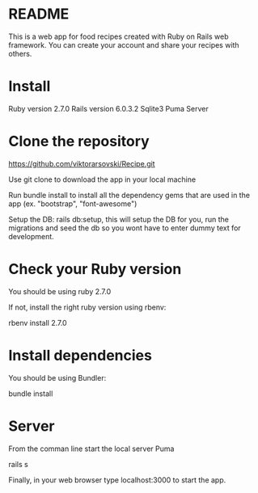 # README

This is a web app for food recipes created with Ruby on Rails web framework. You can create your account and share your recipes with others.

# Install

Ruby version 2.7.0
Rails version 6.0.3.2
Sqlite3
Puma Server

# Clone the repository
https://github.com/viktorarsovski/Recipe.git

Use git clone to download the app in your local machine

Run bundle install to install all the dependency gems that are used in the app (ex. "bootstrap", "font-awesome")

Setup the DB: rails db:setup, this will setup the DB for you, run the migrations and seed the db so you wont have to enter dummy text for development.

# Check your Ruby version

You should be using ruby 2.7.0

If not, install the right ruby version using rbenv:

rbenv install 2.7.0

# Install dependencies

You should be using Bundler:

bundle install

# Server

From the comman line start the local server Puma

rails s

Finally, in your web browser type localhost:3000 to start the app.